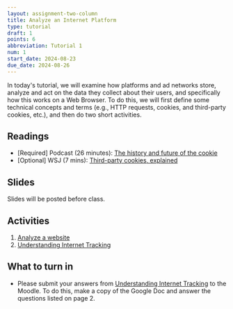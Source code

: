 ```yaml
---
layout: assignment-two-column
title: Analyze an Internet Platform
type: tutorial
draft: 1
points: 6
abbreviation: Tutorial 1
num: 1
start_date: 2024-08-23
due_date: 2024-08-26
---
```


In today's tutorial, we will examine how platforms and ad networks store, analyze and act on the data they collect about their users, and specifically how this works on a Web Browser. To do this, we will first define some technical concepts and terms (e.g., HTTP requests, cookies, and third-party cookies, etc.), and then do two short activities.

## Readings
* [Required] Podcast (26 minutes): [The history and future of the cookie](https://www.npr.org/2022/11/18/1137657496/third-party-cookie-data-tracking-internet-user-privacy)
* [Optional] WSJ (7 mins): [Third-party cookies, explained](https://www.wsj.com/video/how-advertisers-use-internet-cookies-to-track-you/92E525EB-9E4A-4399-817D-8C4E6EF68F93.html)

## Slides
Slides will be posted before class. 

<!-- * <a href="https://docs.google.com/presentation/d/1O-uvoS2x4Qt5aG7_g7FJ9AtUH-gK0ZRGlmh4SD3TYaE/edit#slide=id.p" target="_blank">Tutorial 1: Background Information</a> -->

## Activities 
1. <a href="https://docs.google.com/document/d/1yKOwkE8hyltWnhMJo0UDgqIVIxwtL1oWTEvvlYfOSNs/edit?usp=sharing" target="_blank">Analyze a website</a>
2. <a href="https://docs.google.com/document/d/1JSG4h_MML3Z1JAIS7CTvSf2fpjB6lCtt6_UKADG1hPw/edit?usp=sharing" target="_blank">Understanding Internet Tracking</a>

## What to turn in
* Please submit your answers from <a href="https://docs.google.com/document/d/1JSG4h_MML3Z1JAIS7CTvSf2fpjB6lCtt6_UKADG1hPw/edit?usp=sharing" target="_blank">Understanding Internet Tracking</a> to the Moodle. To do this, make a copy of the Google Doc and answer the questions listed on page 2.